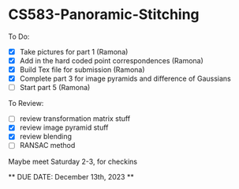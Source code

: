 # CS583-Panoramic-Stitching

To Do:
- [X] Take pictures for part 1 (Ramona)
- [X] Add in the hard coded point correspondences (Ramona)
- [X] Build Tex file for submission (Ramona)
- [X] Complete part 3 for image pyramids and difference of Gaussians
- [ ] Start part 5 (Ramona)

To Review:
- [ ] review transformation matrix stuff
- [X] review image pyramid stuff
- [X] review blending
- [ ] RANSAC method

Maybe meet Saturday 2-3, for checkins 

** DUE DATE: December 13th, 2023 **
